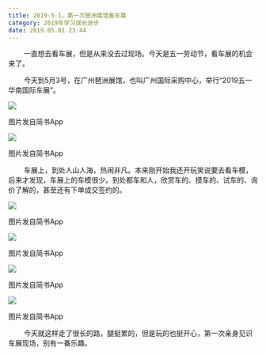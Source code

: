 ```yaml
---
title: 2019-5-1，第一次琶洲展馆看车展
category: 2019年学习成长进步
date: 2019.05.01 23:44
---
```


        一直想去看车展，但是从来没去过现场。今天是五一劳动节，看车展的机会来了。

        今天到5月3号，在广州琶洲展馆，也叫广州国际采购中心，举行“2019五一华南国际车展”。

![](https://markdown-1301532546.cos.ap-guangzhou.myqcloud.com/peipei_blog/20210921144909.jpeg)  

图片发自简书App

![](https://markdown-1301532546.cos.ap-guangzhou.myqcloud.com/peipei_blog/20210921144911.jpeg)  

图片发自简书App

        车展上，到处人山人海，热闹非凡。本来刚开始我还开玩笑说要去看车模，后来才发现，车展上的车模很少。到处都车和人，欣赏车的、摸车的、试车的、询价了解的，甚至还有下单成交签约的。

![](https://markdown-1301532546.cos.ap-guangzhou.myqcloud.com/peipei_blog/20210921144914.jpeg)  

图片发自简书App

![](https://markdown-1301532546.cos.ap-guangzhou.myqcloud.com/peipei_blog/20210921144920.jpeg)  

图片发自简书App

![](https://markdown-1301532546.cos.ap-guangzhou.myqcloud.com/peipei_blog/20210921144923.jpeg)  

图片发自简书App

![](https://markdown-1301532546.cos.ap-guangzhou.myqcloud.com/peipei_blog/20210921144926.jpeg)  

图片发自简书App

        今天就这样走了很长的路，腿挺累的，但是玩的也挺开心，第一次亲身见识车展现场，别有一番乐趣。